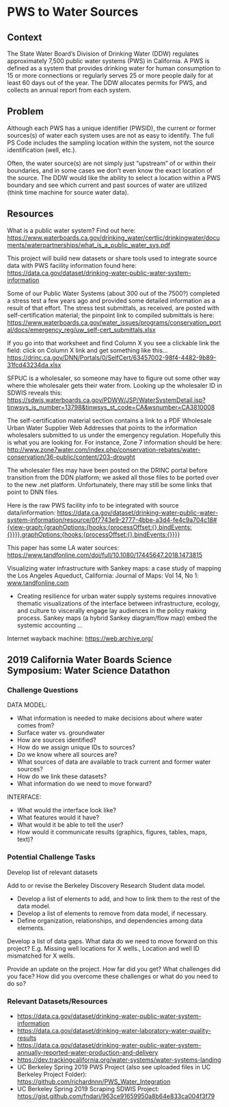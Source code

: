 # PWS to Water Sources

## Context
The State Water Board’s Division of Drinking Water (DDW) regulates approximately 7,500 public water systems (PWS) in California. A PWS is defined as a system that provides drinking water for human consumption to 15 or more connections or regularly serves 25 or more people daily for at least 60 days out of the year. The DDW allocates permits for PWS, and collects an annual report from each system.

## Problem
Although each PWS has a unique identifier (PWSID), the current or former sources(s) of water each system uses are not as easy to identify. The full PS Code includes the sampling location within the system, not the source identification (well, etc.). 

Often, the water source(s) are not simply just “upstream” of or within their boundaries, and in some cases we don’t even know the exact location of the source. The DDW would like the ability to select a location within a PWS boundary and see which current and past sources of water are utilized (think time machine for source water data).

## Resources
What is a public water system? Find out here: https://www.waterboards.ca.gov/drinking_water/certlic/drinkingwater/documents/waterpartnerships/what_is_a_public_water_sys.pdf

This project will build new datasets or share tools used to integrate source data with PWS facility information found here: https://data.ca.gov/dataset/drinking-water-public-water-system-information

Some of our Public Water Systems (about 300 out of the 7500?) completed a stress test a few years ago and provided some detailed information as a result of that effort. The stress test submittals, as received, are posted with self-certification material; the pinpoint link to compiled submittals is here: https://www.waterboards.ca.gov/water_issues/programs/conservation_portal/docs/emergency_reg/uw_self-cert_submittals.xlsx  

If you go into that worksheet and find Column X you see a clickable link the field: click on Column X link and get something like this…
https://drinc.ca.gov/DNN/Portals/0/SelfCert/63457002-98f4-4482-9b89-31fcd43234da.xlsx

SFPUC is a wholesaler, so someone may have to figure out some other way where thie wholesaler gets their water from. Looking up the wholesaler ID in SDWIS reveals this: https://sdwis.waterboards.ca.gov/PDWW/JSP/WaterSystemDetail.jsp?tinwsys_is_number=13798&tinwsys_st_code=CA&wsnumber=CA3810008

The self-certification material section contains a link to a PDF Wholesale Urban Water Supplier Web Addresses that points to the information wholesalers submitted to us under the emergency regulation.  Hopefully this is what you are looking for.  For instance, Zone 7 information should be here: http://www.zone7water.com/index.php/conservation-rebates/water-conservation/36-public/content/203-drought 

The wholesaler files may have been posted on the DRINC portal before transition from the DDN platform; we asked all those files to be ported over to the new .net platform. Unfortunately, there may still be some links that point to DNN files.

Here is the raw PWS facility info to be integrated with source data/information: https://data.ca.gov/dataset/drinking-water-public-water-system-information/resource/0f7743e9-2777-4bbe-a3d4-fe4c9a704c18#{view-graph:{graphOptions:{hooks:{processOffset:{},bindEvents:{}}}},graphOptions:{hooks:{processOffset:{},bindEvents:{}}}}

This paper has some LA water sources: https://www.tandfonline.com/doi/full/10.1080/17445647.2018.1473815
 
Visualizing water infrastructure with Sankey maps: a case study of mapping the Los Angeles Aqueduct, California: Journal of Maps: Vol 14, No 1: www.tandfonline.com
- Creating resilience for urban water supply systems requires innovative thematic visualizations of the interface between infrastructure, ecology, and culture to viscerally engage lay audiences in the policy making process. Sankey maps (a hybrid Sankey diagram/flow map) embed the systemic accounting ...

Internet wayback machine: https://web.archive.org/

## 2019 California Water Boards Science Symposium: Water Science Datathon
### Challenge Questions
DATA MODEL: 
- What information is needed to make decisions about where water comes from?
- Surface water vs. groundwater
- How are sources identified?
- How do we assign unique IDs to sources? 
- Do we know where all sources are?
- What sources of data are available to track current and former water sources? 
- How do we link these datasets? 
- What information do we need to move forward?

INTERFACE: 
- What would the interface look like?
- What features would it have? 
- What would it be able to tell the user? 
- How would it communicate results (graphics, figures, tables, maps, text)?

### Potential Challenge Tasks
Develop list of relevant datasets

Add to or revise the Berkeley Discovery Research Student data model. 
- Develop a list of elements to add, and how to link them to the rest of the data model. 
- Develop a list of elements to remove from data model, if necessary. 
- Define organization, relationships, and dependencies among data elements.

Develop a list of data gaps. What data do we need to move forward on this project? E.g. Missing well locations for X wells., Location and well ID mismatched for X wells.

Provide an update on the project. How far did you get? What challenges did you face? How did you overcome these challenges or what do you need to do so?

### Relevant Datasets/Resources
- https://data.ca.gov/dataset/drinking-water-public-water-system-information
- https://data.ca.gov/dataset/drinking-water-laboratory-water-quality-results
- https://data.ca.gov/dataset/drinking-water-public-water-system-annually-reported-water-production-and-delivery
- https://dev.trackingcalifornia.org/water-systems/water-systems-landing
- UC Berkeley Spring 2019 PWS Project (also see uploaded files in UC Berkeley Project Folder): https://github.com/richardnnn/PWS_Water_Integration
- UC Berkeley Spring 2019 Scraping SDWIS Project: https://gist.github.com/fndari/963ce91659950a8b64e833ca004f3f79

